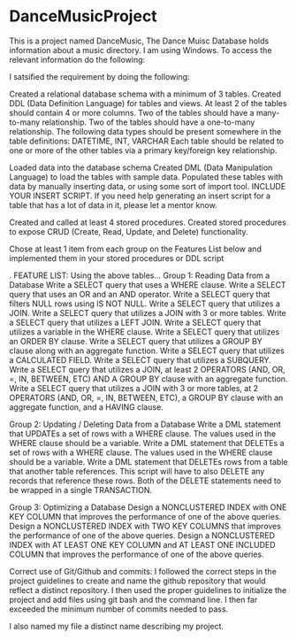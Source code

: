 # DanceMusicProject
This is a  project named DanceMusic, The Dance Muisc Database holds information about a music directory.  I am using Windows.   To access the relevant information  do the following:


I satsified the requirement by doing the following:

Created a relational database schema with a minimum of 3 tables.
Created DDL (Data Definition Language) for tables and views.
At least 2 of the tables should contain 4 or more columns.
Two of the tables should have a many-to-many relationship.
Two of the tables should have a one-to-many relationship.
The following data types should be present somewhere in the table definitions: DATETIME, INT, VARCHAR
Each table should be related to one or more of the other tables via a primary key/foreign key relationship.

Loaded data into the database schema
Created DML (Data Manipulation Language) to load the tables with sample data.
Populated these tables with data by manually inserting data, or using some sort of import tool. INCLUDE YOUR INSERT SCRIPT. If you need help generating an insert script for a table that has a lot of data in it, please let a mentor know.

Created and called at least 4 stored procedures.
Created stored procedures to expose CRUD (Create, Read, Update, and Delete) functionality.

Chose at least 1 item from each group on the Features List below and implemented them in your stored procedures or DDL script

.
FEATURE LIST:
Using the above tables...
Group 1: Reading Data from a Database
Write a SELECT query that uses a WHERE clause.
Write a  SELECT query that uses an OR and an AND operator.
Write a  SELECT query that filters NULL rows using IS NOT NULL.
Write a  SELECT query that utilizes a JOIN.
Write a  SELECT query that utilizes a JOIN with 3 or more tables.
Write a  SELECT query that utilizes a LEFT JOIN.
Write a  SELECT query that utilizes a variable in the WHERE clause.
Write a  SELECT query that utilizes an ORDER BY clause.
Write a  SELECT query that utilizes a GROUP BY clause along with an aggregate function.
Write a SELECT query that utilizes a CALCULATED FIELD.
Write a SELECT query that utilizes a SUBQUERY.
Write a SELECT query that utilizes a JOIN, at least 2 OPERATORS (AND, OR, =, IN, BETWEEN, ETC) AND A GROUP BY clause with an aggregate function.
Write a SELECT query that utilizes a JOIN with 3 or more tables, at 2 OPERATORS (AND, OR, =, IN, BETWEEN, ETC), a GROUP BY clause with an aggregate function, and a HAVING clause.


Group 2: Updating / Deleting Data from a Database
Write a DML statement that UPDATEs a set of rows with a WHERE clause. The values used in the WHERE clause should be a variable.
Write a DML statement that DELETEs a set of rows with a WHERE clause. The values used in the WHERE clause should be a variable.
Write a DML statement that DELETEs rows from a table that another table references. This script will have to also DELETE any records that reference these rows. Both of the DELETE statements need to be wrapped in a single TRANSACTION.

Group 3: Optimizing a Database
Design a NONCLUSTERED INDEX with ONE KEY COLUMN that improves the performance of one of the above queries.
Design a NONCLUSTERED INDEX with TWO KEY COLUMNS that improves the performance of one of the above queries.
Design a NONCLUSTERED INDEX with AT LEAST ONE KEY COLUMN and AT LEAST ONE INCLUDED COLUMN that improves the performance of one of the above queries.


Correct use of Git/Github and commits: I followed the correct steps in the project guidelines to create and name the github repository that would reflect a distinct repository. I then used the proper guidelines to initialize the project and add files using git bash and the command line. I then far exceeded the minimum number of commits needed to pass.

I also named my file a distinct name describing my project.




